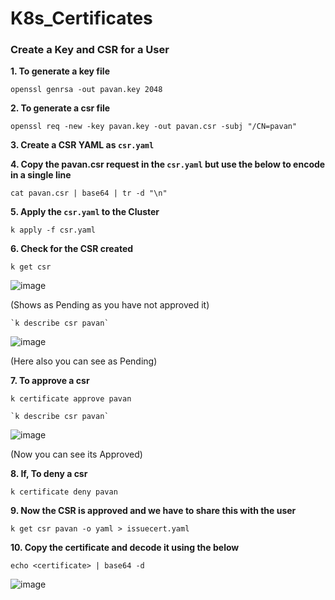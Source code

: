 # K8s_Certificates

### Create a Key and CSR for a User

**1. To generate a key file**
```
openssl genrsa -out pavan.key 2048
```

**2. To generate a csr file**
```
openssl req -new -key pavan.key -out pavan.csr -subj "/CN=pavan"
```

**3. Create a CSR YAML as `csr.yaml`**

**4. Copy the pavan.csr request in the `csr.yaml` but use the below to encode in a single line**
```
cat pavan.csr | base64 | tr -d "\n"
```

**5. Apply the `csr.yaml` to the Cluster**
```
k apply -f csr.yaml
```

**6. Check for the CSR created**
```
k get csr
```
![image](https://github.com/user-attachments/assets/ecf627a8-243a-40e9-ab0e-615e3b09ceaa)

(Shows as Pending as you have not approved it)

```
`k describe csr pavan`
```
![image](https://github.com/user-attachments/assets/adde8245-5d76-4ab6-86c0-dfef9986d66f)

(Here also you can see as Pending)

**7. To approve a csr**
```
k certificate approve pavan
```
```
`k describe csr pavan`
```
![image](https://github.com/user-attachments/assets/fa3baa79-b5ce-4184-ba27-599c31f3712f)

(Now you can see its Approved)

**8. If, To deny a csr**
```
k certificate deny pavan
```

**9. Now the CSR is approved and we have to share this with the user**
```
k get csr pavan -o yaml > issuecert.yaml
```

**10. Copy the certificate and decode it using the below**
```
echo <certificate> | base64 -d
```
![image](https://github.com/user-attachments/assets/64f4b248-c5f5-413f-a06c-b50002abb500)
